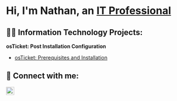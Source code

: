 <h1>Hi, I'm Nathan, an <a href="https://www.linkedin.com/in/nathan-haywood-446826143/">IT Professional</a>
<h2>👨‍💻 Information Technology Projects:</h2>
<b>osTicket: Post Installation Configuration</b>

  - [osTicket: Prerequisites and Installation](https://github.com/nph84/osticket-prereqs/tree/main)



<h2> 📱 Connect with me:</h2>

[<img align="left" alt="JoshMadakor | LinkedIn" width="22px" src="https://cdn.jsdelivr.net/npm/simple-icons@v3/icons/linkedin.svg" />][linkedin]

[linkedin]: https://www.linkedin.com/in/nathan-haywood-446826143/
